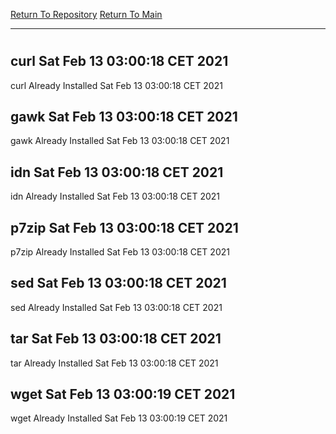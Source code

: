 [Return To Repository](https://github.com/bast69/piholeparser/)
[Return To Main](https://github.com/bast69/piholeparser/blob/master/RecentRunLogs/Mainlog.md)
____________________________________
# 
## curl Sat Feb 13 03:00:18 CET 2021
curl Already Installed Sat Feb 13 03:00:18 CET 2021
## gawk Sat Feb 13 03:00:18 CET 2021
gawk Already Installed Sat Feb 13 03:00:18 CET 2021
## idn Sat Feb 13 03:00:18 CET 2021
idn Already Installed Sat Feb 13 03:00:18 CET 2021
## p7zip Sat Feb 13 03:00:18 CET 2021
p7zip Already Installed Sat Feb 13 03:00:18 CET 2021
## sed Sat Feb 13 03:00:18 CET 2021
sed Already Installed Sat Feb 13 03:00:18 CET 2021
## tar Sat Feb 13 03:00:18 CET 2021
tar Already Installed Sat Feb 13 03:00:18 CET 2021
## wget Sat Feb 13 03:00:19 CET 2021
wget Already Installed Sat Feb 13 03:00:19 CET 2021
